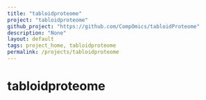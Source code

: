 ```yaml
---
title: "tabloidproteome"
project: "tabloidproteome"
github_project: "https://github.com/CompOmics/tabloidProteome"
description: "None"
layout: default
tags: project_home, tabloidproteome
permalink: /projects/tabloidproteome
---
```


# tabloidproteome
